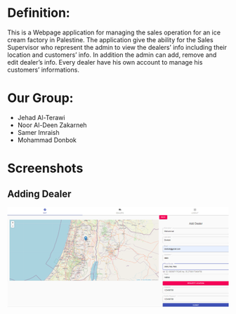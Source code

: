 # Definition:
This is a Webpage application for managing the sales operation for an ice cream factory in Palestine.
The application give the ability for the Sales Supervisor who represent the admin to view the dealers’ info including their location and customers’ info.
In addition the admin can add, remove and edit dealer’s info.
Every dealer have his own account to manage his customers’ informations.

# Our Group:
-	Jehad Al-Terawi
-	Noor Al-Deen Zakarneh
-	Samer Imraish
-	Mohammad Donbok

# Screenshots
  ## Adding Dealer
  ![](client/src/img/add%20Dealer.png)
